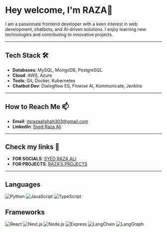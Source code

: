 # Hey welcome, I'm RAZA👋

I am a passionate frontend developer with a keen interest in web development, chatbots, and AI-driven solutions. I enjoy learning new technologies and contributing to innovative projects.

---

##  Tech Stack 🛠️
- **Databases**: MySQL, MongoDB, PostgreSQL
- **Cloud**: AWS, Azure
- **Tools**: Git, Docker, Kubernetes
- **Chatbot Dev**: Dialogflow ES, Flowise AI, Kommunicate, Jenkins


---

##  How to Reach Me 📫
- **Email**: itsrazaalishah303@gmail.com
- **LinkedIn**: [Syed Raza Ali](https://www.linkedin.com/in/syed-raza-ali-346263308/)

---

##  Check my links 🔗
- **FOR SOCIALS**: [SYED RAZA ALI ](https://linktr.ee/syedrazaalii)
- **FOR PROJECTS**: [RAZA'S PROJECTS ](https://linktr.ee/razaprojects)

---

##  Languages 
  ![Python](https://img.shields.io/badge/-Python-blue)  ![JavaScript](https://img.shields.io/badge/-JavaScript-yellow)  ![TypeScript](https://img.shields.io/badge/-TypeScript-blue)

## Frameworks  
![React](https://img.shields.io/badge/-React-61DAFB?logo=react&logoColor=white&style=flat)   ![Next.js](https://img.shields.io/badge/-Next.js-000000?logo=next.js&logoColor=white&style=flat)  ![Node.js](https://img.shields.io/badge/-Node.js-339933?logo=node.js&logoColor=white&style=flat)  ![Express](https://img.shields.io/badge/-Express-000000?logo=express&logoColor=white&style=flat)  ![LangChain](https://img.shields.io/badge/-LangChain-blue?style=flat)  ![LangGraph](https://img.shields.io/badge/-LangGraph-orange?style=flat)


